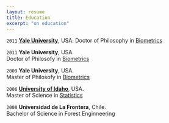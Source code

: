```yaml
---
layout: resume
title: Education
excerpt: "on education"
---
```



`2011`
__[Yale University](https://www.yale.edu/)__, USA. 
Doctor of Philosophy in [Biometrics](https://environment.yale.edu/)


`2011`
__Yale University__, USA.  
Doctor of Philosofy in [Biometrics](https://environment.yale.edu/)

`2009`
__Yale University__, USA.  
Master of Philosofy in [Biometrics](https://environment.yale.edu/)

`2006`
__[University of Idaho](https://www.uidaho.edu)__, USA.  
Master of Science in [Statistics](https://www.uidaho.edu/sci/stat)

`2000`
__Universidad de La Frontera__, Chile.  
Bachelor of Science in Forest Enginneering


<!-- ### Footer

Last updated: August 2020 -->


